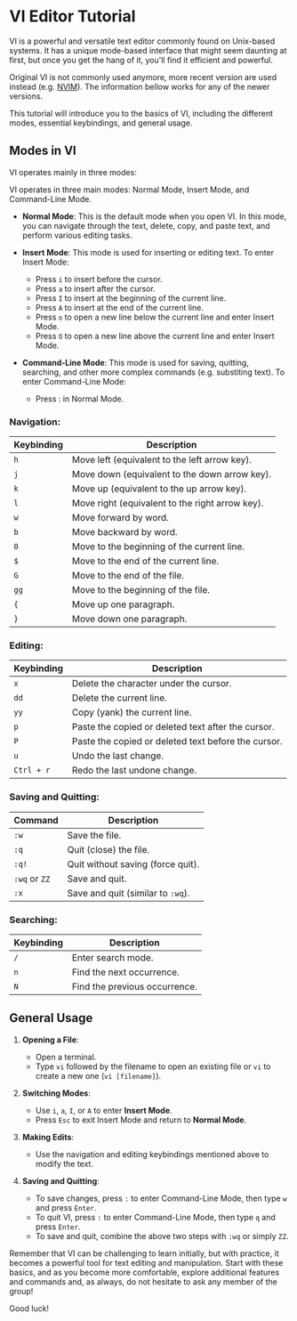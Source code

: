 # VI Editor Tutorial

VI is a powerful and versatile text editor commonly found on Unix-based systems. 
It has a unique mode-based interface that might seem daunting at first, but once you get the hang of it, you'll find it efficient and powerful. 

Original VI is not commonly used anymore, more recent version are used instead (e.g. [NVIM](https://neovim.io/)).
The information bellow works for any of the newer versions.

This tutorial will introduce you to the basics of VI, including the different modes, essential keybindings, and general usage.

## Modes in VI

VI operates mainly in three modes: 

VI operates in three main modes: Normal Mode, Insert Mode, and Command-Line Mode.

- **Normal Mode**: This is the default mode when you open VI. In this mode, you can navigate through the text, delete, copy, and paste text, and perform various editing tasks.

- **Insert Mode**: This mode is used for inserting or editing text. To enter Insert Mode:
    - Press `i` to insert before the cursor.
    - Press `a` to insert after the cursor.
    - Press `I` to insert at the beginning of the current line.
    - Press `A` to insert at the end of the current line.
    - Press `o` to open a new line below the current line and enter Insert Mode.
    - Press `O` to open a new line above the current line and enter Insert Mode.

- **Command-Line Mode**: This mode is used for saving, quitting, searching, and other more complex commands (e.g. substiting text). To enter Command-Line Mode:
    - Press : in Normal Mode.

### Navigation:

| Keybinding | Description                                    |
|------------|------------------------------------------------|
| `h`        | Move left (equivalent to the left arrow key).  |
| `j`        | Move down (equivalent to the down arrow key).  |
| `k`        | Move up (equivalent to the up arrow key).      |
| `l`        | Move right (equivalent to the right arrow key).|
| `w`        | Move forward by word.                          |
| `b`        | Move backward by word.                         |
| `0`        | Move to the beginning of the current line.     |
| `$`        | Move to the end of the current line.           |
| `G`        | Move to the end of the file.                   |
| `gg`       | Move to the beginning of the file.             |
| `{`        | Move up one paragraph.                         |
| `}`        | Move down one paragraph.                       |

### Editing:

| Keybinding | Description                                        |
|------------|----------------------------------------------------|
| `x`        | Delete the character under the cursor.             |
| `dd`       | Delete the current line.                           |
| `yy`       | Copy (yank) the current line.                      |
| `p`        | Paste the copied or deleted text after the cursor. |
| `P`        | Paste the copied or deleted text before the cursor.|
| `u`        | Undo the last change.                              |
| `Ctrl + r` | Redo the last undone change.                       |

### Saving and Quitting:

| Command        | Description                                   |
|----------------|-----------------------------------------------|
| `:w`           | Save the file.                                |
| `:q`           | Quit (close) the file.                        |
| `:q!`          | Quit without saving (force quit).             |
| `:wq` or `ZZ`  | Save and quit.                                |
| `:x`           | Save and quit (similar to `:wq`).             |

### Searching:

| Keybinding | Description                                   |
|------------|-----------------------------------------------|
| `/`        | Enter search mode.                            |
| `n`        | Find the next occurrence.                     |
| `N`        | Find the previous occurrence.                 |

## General Usage

1. **Opening a File**:
   - Open a terminal.
   - Type `vi` followed by the filename to open an existing file or `vi` to create a new one (`vi [filename]`).

2. **Switching Modes**:
   - Use `i`, `a`, `I`, or `A` to enter **Insert Mode**.
   - Press `Esc` to exit Insert Mode and return to **Normal Mode**.

3. **Making Edits**:
   - Use the navigation and editing keybindings mentioned above to modify the text.

4. **Saving and Quitting**:
   - To save changes, press `:` to enter Command-Line Mode, then type `w` and press `Enter`.
   - To quit VI, press `:` to enter Command-Line Mode, then type `q` and press `Enter`.
   - To save and quit, combine the above two steps with `:wq` or simply `ZZ`.

Remember that VI can be challenging to learn initially, but with practice, it becomes a powerful tool for text editing and manipulation. 
Start with these basics, and as you become more comfortable, explore additional features and commands and, as always, do not hesitate to ask any member of the group!

Good luck!



